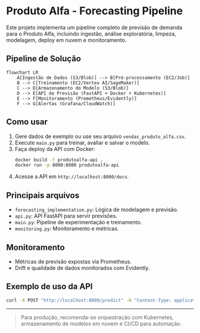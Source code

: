 # Produto Alfa - Forecasting Pipeline

Este projeto implementa um pipeline completo de previsão de demanda para o Produto Alfa, incluindo ingestão, análise exploratória, limpeza, modelagem, deploy em nuvem e monitoramento.

## Pipeline de Solução

```mermaid
flowchart LR
    A[Ingestão de Dados (S3/Blob)] --> B[Pré-processamento (EC2/Job)]
    B --> C[Treinamento (EC2/Vertex AI/SageMaker)]
    C --> D[Armazenamento do Modelo (S3/Blob)]
    D --> E[API de Previsão (FastAPI + Docker + Kubernetes)]
    E --> F[Monitoramento (Prometheus/Evidently)]
    F --> G[Alertas (Grafana/CloudWatch)]
```

## Como usar

1. Gere dados de exemplo ou use seu arquivo `vendas_produto_alfa.csv`.
2. Execute `main.py` para treinar, avaliar e salvar o modelo.
3. Faça deploy da API com Docker:
   ```sh
   docker build -t produtoalfa-api .
   docker run -p 8000:8000 produtoalfa-api
   ```
4. Acesse a API em `http://localhost:8000/docs`.

## Principais arquivos
- `forecasting_implementation.py`: Lógica de modelagem e previsão.
- `api.py`: API FastAPI para servir previsões.
- `main.py`: Pipeline de experimentação e treinamento.
- `monitoring.py`: Monitoramento e métricas.

## Monitoramento
- Métricas de previsão expostas via Prometheus.
- Drift e qualidade de dados monitorados com Evidently.

## Exemplo de uso da API
```bash
curl -X POST "http://localhost:8000/predict" -H "Content-Type: application/json" -d '{"periods": 14}'
```

---

> Para produção, recomenda-se orquestração com Kubernetes, armazenamento de modelos em nuvem e CI/CD para automação.
